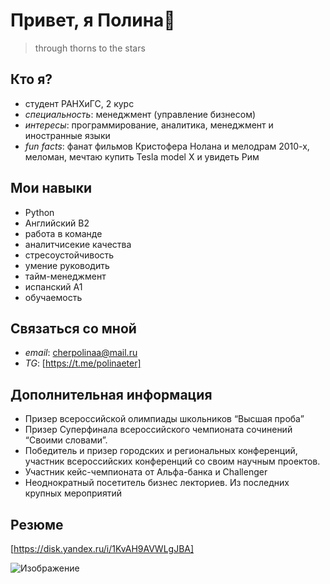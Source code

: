 # Привет, я Полина👋

> through thorns to the stars

## Кто я?
- студент РАНХиГС, 2 курс
- *специальность*: менеджмент (управление бизнесом)
- *интересы*: программирование, аналитика, менеджмент и иностранные языки
- *fun facts*: фанат фильмов Кристофера Нолана и мелодрам 2010-х, меломан, мечтаю купить Tesla model X и увидеть Рим


## Мои навыки
- Python
- Английский B2
- работа в команде
- аналитчисекие качества
- стресоустойчивость
- умение руководить
- тайм-менеджмент
- испанский A1
- обучаемость
  
## Связаться со мной
- *email*: cherpolinaa@mail.ru
- *TG*: [https://t.me/polinaeter]

## Дополнительная информация
- Призер всероссийской олимпиады школьников “Высшая проба”
- Призер Суперфинала всероссийского чемпионата сочинений “Своими словами”.
- Победитель и призер городских и региональных конференций, участник всероссийских конференций со своим научным проектов.
- Участник кейс-чемпионата от Альфа-банка и Challenger
- Неоднократный посетитель бизнес лекториев. Из последних крупных мероприятий 

## Резюме 
[https://disk.yandex.ru/i/1KvAH9AVWLgJBA]

![Изображение](https://i.pinimg.com/736x/66/5c/5b/665c5bae20829167ca7c18c6ac6ffab9.jpg "Это я")

